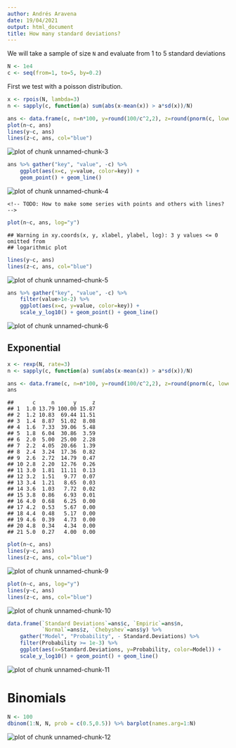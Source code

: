 ```yaml
---
author: Andrés Aravena
date: 19/04/2021
output: html_document
title: How many standard deviations?
---
```


We will take a sample of size `N` and evaluate from 1 to 5 standard deviations

```r
N <- 1e4
c <- seq(from=1, to=5, by=0.2)
```

First we test with a poisson distribution.

```r
x <- rpois(N, lambda=3)
n <- sapply(c, function(a) sum(abs(x-mean(x)) > a*sd(x))/N)
```

```r
ans <- data.frame(c, n=n*100, y=round(100/c^2,2), z=round(pnorm(c, lower.tail = FALSE)*100,2))
plot(n~c, ans)
lines(y~c, ans)
lines(z~c, ans, col="blue")
```

![plot of chunk unnamed-chunk-3](/assets/how-many-sd/unnamed-chunk-3-1.png)

```r
ans %>% gather("key", "value", -c) %>%
    ggplot(aes(x=c, y=value, color=key)) + 
    geom_point() + geom_line()
```

![plot of chunk unnamed-chunk-4](/assets/how-many-sd/unnamed-chunk-4-1.png)

```{=html}
<!-- TODO: How to make some series with points and others with lines? -->
```
```r
plot(n~c, ans, log="y")
```

    ## Warning in xy.coords(x, y, xlabel, ylabel, log): 3 y values <= 0 omitted from
    ## logarithmic plot

```r
lines(y~c, ans)
lines(z~c, ans, col="blue")
```

![plot of chunk unnamed-chunk-5](/assets/how-many-sd/unnamed-chunk-5-1.png)

```r
ans %>% gather("key", "value", -c) %>%
    filter(value>1e-2) %>% 
    ggplot(aes(x=c, y=value, color=key)) + 
    scale_y_log10() + geom_point() + geom_line()
```

![plot of chunk unnamed-chunk-6](/assets/how-many-sd/unnamed-chunk-6-1.png)

## Exponential

```r
x <- rexp(N, rate=3)
n <- sapply(c, function(a) sum(abs(x-mean(x)) > a*sd(x))/N)
```

```r
ans <- data.frame(c, n=n*100, y=round(100/c^2,2), z=round(pnorm(c, lower.tail = FALSE)*100,2))
ans
```

    ##      c     n      y     z
    ## 1  1.0 13.79 100.00 15.87
    ## 2  1.2 10.83  69.44 11.51
    ## 3  1.4  8.87  51.02  8.08
    ## 4  1.6  7.33  39.06  5.48
    ## 5  1.8  6.04  30.86  3.59
    ## 6  2.0  5.00  25.00  2.28
    ## 7  2.2  4.05  20.66  1.39
    ## 8  2.4  3.24  17.36  0.82
    ## 9  2.6  2.72  14.79  0.47
    ## 10 2.8  2.20  12.76  0.26
    ## 11 3.0  1.81  11.11  0.13
    ## 12 3.2  1.51   9.77  0.07
    ## 13 3.4  1.21   8.65  0.03
    ## 14 3.6  1.03   7.72  0.02
    ## 15 3.8  0.86   6.93  0.01
    ## 16 4.0  0.68   6.25  0.00
    ## 17 4.2  0.53   5.67  0.00
    ## 18 4.4  0.48   5.17  0.00
    ## 19 4.6  0.39   4.73  0.00
    ## 20 4.8  0.34   4.34  0.00
    ## 21 5.0  0.27   4.00  0.00

```r
plot(n~c, ans)
lines(y~c, ans)
lines(z~c, ans, col="blue")
```

![plot of chunk unnamed-chunk-9](/assets/how-many-sd/unnamed-chunk-9-1.png)

```r
plot(n~c, ans, log="y")
lines(y~c, ans)
lines(z~c, ans, col="blue")
```

![plot of chunk unnamed-chunk-10](/assets/how-many-sd/unnamed-chunk-10-1.png)

```r
data.frame(`Standard Deviations`=ans$c, `Empiric`=ans$n,
           `Normal`=ans$z, `Chebyshev`=ans$y) %>%
    gather("Model", "Probability", - Standard.Deviations) %>%
    filter(Probability >= 1e-3) %>% 
    ggplot(aes(x=Standard.Deviations, y=Probability, color=Model)) + 
    scale_y_log10() + geom_point() + geom_line()
```

![plot of chunk unnamed-chunk-11](/assets/how-many-sd/unnamed-chunk-11-1.png)

# Binomials

```r
N <- 100
dbinom(1:N, N, prob = c(0.5,0.5)) %>% barplot(names.arg=1:N)
```

![plot of chunk unnamed-chunk-12](/assets/how-many-sd/unnamed-chunk-12-1.png)
